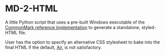 # MD-2-HTML

A little Python script that uses a pre-built Windows executable of the 
[CommonMark reference implementation](https://github.com/jgm/cmark) to generate
a standalone, styled-HTML file.

User has the option to specify an alternative CSS stylesheet to bake into the
final HTML if the default, [Air](https://github.com/markdowncss/air), is not
satisfactory.
